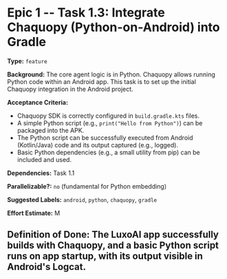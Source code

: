 # Epic 1 -- Task 1.3: Integrate Chaquopy (Python-on-Android) into Gradle

**Type:** `feature`

**Background:** The core agent logic is in Python. Chaquopy allows running Python code within an Android app. This task is to set up the initial Chaquopy integration in the Android project.

**Acceptance Criteria:**
*   Chaquopy SDK is correctly configured in `build.gradle.kts` files.
*   A simple Python script (e.g., `print("Hello from Python")`) can be packaged into the APK.
*   The Python script can be successfully executed from Android (Kotlin/Java) code and its output captured (e.g., logged).
*   Basic Python dependencies (e.g., a small utility from pip) can be included and used.

**Dependencies:** Task 1.1

**Parallelizable?:** `no` (fundamental for Python embedding)

**Suggested Labels:** `android`, `python`, `chaquopy`, `gradle`

**Effort Estimate:** M

**Definition of Done:** The LuxoAI app successfully builds with Chaquopy, and a basic Python script runs on app startup, with its output visible in Android's Logcat.
---
